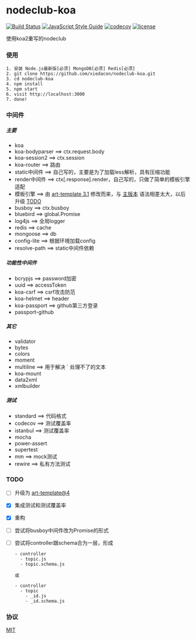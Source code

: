 # nodeclub-koa

[![Build Status](https://travis-ci.org/xiedacon/nodeclub-koa.svg?branch=master)](https://travis-ci.org/xiedacon/nodeclub-koa)
[![JavaScript Style Guide](https://img.shields.io/badge/code_style-standard-brightgreen.svg)](https://standardjs.com)
[![codecov](https://codecov.io/gh/xiedacon/nodeclub-koa/branch/master/graph/badge.svg)](https://codecov.io/gh/xiedacon/nodeclub-koa)
[![license](https://img.shields.io/github/license/mashape/apistatus.svg)](https://github.com/xiedacon/nodeclub-koa/blob/master/LICENSE)

使用koa2重写的nodeclub

### 使用

```
1. 安装 Node.js最新版[必须] MongoDB[必须] Redis[必须]
2. git clone https://github.com/xiedacon/nodeclub-koa.git
3. cd nodeclub-koa
4. npm install
5. npm start
6. visit http://localhost:3000
7. done!
```

### 中间件

##### 主要

* koa
* koa-bodyparser ==> ctx.request.body
* koa-session2 ==> ctx.session
* koa-router ==> 路由
* static中间件 ==> 自己写的，主要是为了加载less解析，具有压缩功能
* render中间件 ==> ctx[.response].render，自己写的，只做了简单的模板引擎适配
* 模板引擎 ==> 由 [art-template 3.1](https://github.com/aui/art-template/tree/3.1.0) 修改而来，与 [主版本](https://github.com/aui/art-template) 语法相差太大，以后升级 [TODO](#TODO)
* busboy ==> ctx.busboy
* bluebird ==> global.Promise
* log4js ==> 全局logger
* redis ==> cache
* mongoose ==> db
* config-lite ==> 根据环境加载config
* resolve-path ==> static中间件依赖

##### 功能性中间件

* bcrypjs ==> password加密
* uuid ==> accessToken
* koa-csrf ==> csrf攻击防范
* koa-helmet ==> header
* koa-passport ==> github第三方登录
* passport-github

##### 其它

* validator
* bytes
* colors
* moment
* multiline ==> 用于解决 ` 处理不了的文本
* koa-mount
* data2xml
* xmlbuilder

##### 测试

* standard ==> 代码格式
* codecov ==> 测试覆盖率
* istanbul ==> 测试覆盖率
* mocha 
* power-assert
* supertest
* mm ==> mock测试
* rewire ==> 私有方法测试

### TODO

* [ ] 升级为 [art-template@4](https://github.com/aui/art-template)
* [x] 集成测试和测试覆盖率
* [x] 重构
* [ ] 尝试将busboy中间件改为Promise的形式
* [ ] 尝试将controller跟schema合为一层，形成

  ```
  - controller
    - topic.js
    - topic.schema.js

  或

  - controller
    - topic
      - _id.js
      - _id.schema.js
  ```

### 协议

[MIT](https://github.com/xiedacon/nodeclub-koa/blob/master/LICENSE)
